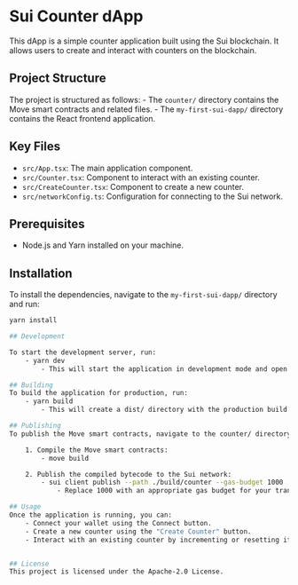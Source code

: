 # Sui Counter dApp

This dApp is a simple counter application built using the Sui blockchain. It allows users to create and interact with counters on the blockchain.

## Project Structure

The project is structured as follows:
    - The `counter/` directory contains the Move smart contracts and related files.
    - The `my-first-sui-dapp/` directory contains the React frontend application.

## Key Files

- `src/App.tsx`: The main application component.
- `src/Counter.tsx`: Component to interact with an existing counter.
- `src/CreateCounter.tsx`: Component to create a new counter.
- `src/networkConfig.ts`: Configuration for connecting to the Sui network.

## Prerequisites

- Node.js and Yarn installed on your machine.

## Installation

To install the dependencies, navigate to the `my-first-sui-dapp/` directory and run:

```bash
yarn install

## Development

To start the development server, run:
    - yarn dev
        - This will start the application in development mode and open it in your default web browser.

## Building
To build the application for production, run:
    - yarn build
        - This will create a dist/ directory with the production build of the application.

## Publishing
To publish the Move smart contracts, navigate to the counter/ directory and follow these steps:

    1. Compile the Move smart contracts:
        - move build

    2. Publish the compiled bytecode to the Sui network:
        - sui client publish --path ./build/counter --gas-budget 1000
            - Replace 1000 with an appropriate gas budget for your transaction.

## Usage
Once the application is running, you can:
    - Connect your wallet using the Connect button.
    - Create a new counter using the "Create Counter" button.
    - Interact with an existing counter by incrementing or resetting its value.


## License
This project is licensed under the Apache-2.0 License.

